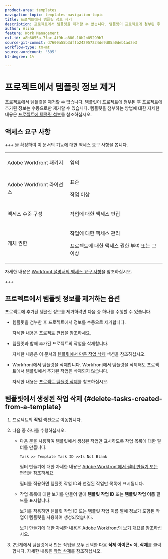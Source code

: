 ```yaml
---
product-area: templates
navigation-topic: templates-navigation-topic
title: 프로젝트에서 템플릿 정보 제거
description: 프로젝트에서 템플릿을 제거할 수 없습니다. 템플릿이 프로젝트에 첨부된 후 프로젝트에 추가된 정보는 수동으로만 제거할 수 있습니다. 템플릿 첨부에 대한 자세한 내용은 프로젝트에 템플릿 첨부를 참조하십시오.
author: Alina
feature: Work Management
exl-id: a8b6055a-7fac-4f9b-a880-10b2b85299b7
source-git-commit: d7600a55b3dffb242957234de9d85a0deb1ad2e3
workflow-type: tm+mt
source-wordcount: '395'
ht-degree: 1%

---
```


# 프로젝트에서 템플릿 정보 제거

프로젝트에서 템플릿을 제거할 수 없습니다. 템플릿이 프로젝트에 첨부된 후 프로젝트에 추가된 정보는 수동으로만 제거할 수 있습니다. 템플릿을 첨부하는 방법에 대한 자세한 내용은 [프로젝트에 템플릿 첨부](../../../manage-work/projects/create-and-manage-templates/attach-template-to-project.md)를 참조하십시오.

## 액세스 요구 사항

+++ 을 확장하여 이 문서의 기능에 대한 액세스 요구 사항을 봅니다. 

<table style="table-layout:auto"> 
 <col> 
 <col> 
 <tbody> 
  <tr> 
   <td role="rowheader">Adobe Workfront 패키지</td> 
   <td> <p>임의</p> </td> 
  </tr> 
  <tr> 
   <td role="rowheader">Adobe Workfront 라이선스</td> 
   <td> <p>표준</p>
   <p>작업 이상</p> </td> 
  </tr> 
  <tr> 
   <td role="rowheader">액세스 수준 구성</td> 
   <td> <p>작업에 대한 액세스 편집</p>  </td> 
  </tr> 
  <tr> 
   <td role="rowheader">개체 권한</td> 
   <td> <p>작업에 대한 액세스 관리 </p> <p>프로젝트에 대한 액세스 권한 부여 또는 그 이상</p>  </td> 
  </tr> 
 </tbody> 
</table>

자세한 내용은 [Workfront 설명서의 액세스 요구 사항](/help/quicksilver/administration-and-setup/add-users/access-levels-and-object-permissions/access-level-requirements-in-documentation.md)을 참조하십시오.

+++

<!--Old:

<table style="table-layout:auto"> 
 <col> 
 <col> 
 <tbody> 
  <tr> 
   <td role="rowheader">Adobe Workfront plan</td> 
   <td> <p>Any</p> </td> 
  </tr> 
  <tr> 
   <td role="rowheader">Adobe Workfront license*</td> 
   <td> <p>New: Standard</p>
   <p>Current: Work or higher</p> </td> 
  </tr> 
  <tr> 
   <td role="rowheader">Access level configurations</td> 
   <td> <p>Edit access to Tasks</p>  </td> 
  </tr> 
  <tr> 
   <td role="rowheader">Object permissions</td> 
   <td> <p>Manage access to tasks </p> <p>Contribute or higher access to the project </p>  </td> 
  </tr> 
 </tbody> 
</table>-->

## 프로젝트에서 템플릿 정보를 제거하는 옵션

프로젝트에 추가된 템플릿 정보를 제거하려면 다음 중 하나를 수행할 수 있습니다.

* 템플릿을 첨부한 후 프로젝트에서 정보를 수동으로 제거합니다.

  자세한 내용은 [프로젝트 편집](../../../manage-work/projects/manage-projects/edit-projects.md)을 참조하세요.

* 템플릿과 함께 추가된 프로젝트의 작업을 삭제합니다.

  자세한 내용은 이 문서의 [템플릿에서 만든 작업 삭제](#delete-tasks-created-from-a-template) 섹션을 참조하십시오.

* Workfront에서 템플릿을 삭제합니다. Workfront에서 템플릿을 삭제해도 프로젝트에서 템플릿에서 추가된 작업은 삭제되지 않습니다.

  자세한 내용은 [프로젝트 템플릿 삭제](../../../manage-work/projects/create-and-manage-templates/delete-templates.md)를 참조하십시오.

## 템플릿에서 생성된 작업 삭제 {#delete-tasks-created-from-a-template}

1. 프로젝트의 **작업** 섹션으로 이동합니다.
1. 다음 중 하나를 수행하십시오.

   * 다음 문을 사용하여 템플릿에서 생성된 작업만 표시하도록 작업 목록에 대한 필터를 만듭니다.

     ```
     Task >> Template Task ID >>Is Not Blank
     ```

     필터 만들기에 대한 자세한 내용은 [Adobe Workfront에서 필터 만들기 또는 편집](../../../reports-and-dashboards/reports/reporting-elements/create-filters.md)을 참조하세요.

     필터를 적용하면 템플릿 작업 ID와 연결된 작업만 목록에 표시됩니다.

   * 작업 목록에 대한 보기를 만들어 열에 **템플릿 작업 ID** 또는 **템플릿 작업 이름** 필드를 표시합니다.

     보기를 적용하면 템플릿 작업 ID 또는 템플릿 작업 이름 열에 정보가 포함된 작업이 템플릿을 사용하여 생성되었습니다.

     보기 만들기에 대한 자세한 내용은 [Adobe Workfront의 보기 개요](../../../reports-and-dashboards/reports/reporting-elements/views-overview.md)를 참조하십시오.

1. 2단계에서 템플릿에서 만든 작업을 모두 선택한 다음 **삭제 아이콘**&#x200B;**> 예, 삭제**&#x200B;를 클릭합니다. 자세한 내용은 [작업 삭제](../../../manage-work/tasks/manage-tasks/delete-tasks.md)를 참조하십시오.
